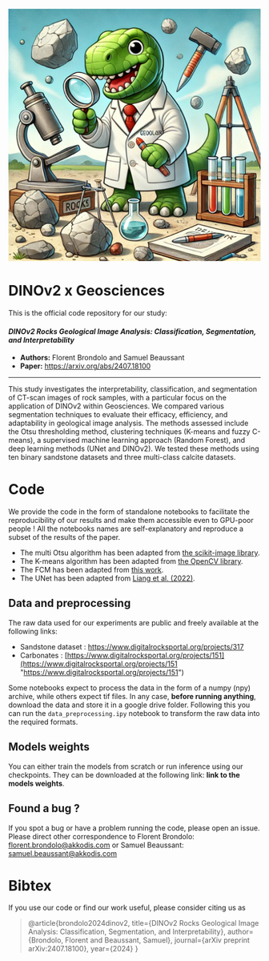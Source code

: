 ![DINOv2!](/image.png "DINOv2")
# DINOv2 x Geosciences
This is the official code repository for our study:

#### *DINOv2 Rocks Geological Image Analysis: Classification, Segmentation, and Interpretability*
- **Authors:** Florent Brondolo and Samuel Beaussant
- **Paper:** https://arxiv.org/abs/2407.18100

***
This study investigates the interpretability, classification, and segmentation of CT-scan images of rock samples, with a particular focus on the application of DINOv2 within Geosciences. We compared various segmentation techniques to evaluate their efficacy, efficiency, and adaptability in geological image analysis. The methods assessed include the Otsu thresholding method, clustering techniques (K-means and fuzzy C-means), a supervised machine learning approach (Random Forest), and deep learning methods (UNet and DINOv2). We tested these methods using ten binary sandstone datasets and three multi-class calcite datasets. 

# Code
We provide the code in the form of standalone notebooks to facilitate the reproducibility of our results and make them accessible even to GPU-poor people ! All the notebooks names are self-explanatory and reproduce a subset of the results of the paper. 

- The multi Otsu algorithm has been adapted from [the scikit-image library](https://scikit-image.org/docs/stable/auto_examples/segmentation/plot_multiotsu.html).
- The K-means algorithm has been adapted from [the OpenCV library](https://docs.opencv.org/3.4/d1/d5c/tutorial_py_kmeans_opencv.html).
- The FCM has been adapted from [this work](https://github.com/jeongHwarr/various_FCM_segmentation/blob/master/FCM.py).
- The UNet has been adapted from [Liang et al. (2022)](https://www.sciencedirect.com/science/article/abs/pii/S0098300422001662).

## Data and preprocessing
The raw data used for our experiments are public and freely available at the following links:
- Sandstone dataset : https://www.digitalrocksportal.org/projects/317
- Carbonates : [https://www.digitalrocksportal.org/projects/151](https://www.digitalrocksportal.org/projects/151 "https://www.digitalrocksportal.org/projects/151")

Some notebooks expect to process the data in the form of a numpy (npy) archive, while others expect tif files. In any case, **before running anything**, download the data and store it in a google drive folder. Following this you can run the `data_preprocessing.ipy` notebook to transform the raw data into the required formats. 

## Models weights
You can either train the models from scratch or run inference using our checkpoints. They can be downloaded at the following link: **link to the models weights**.  

## Found a bug ?
If you spot a bug or have a problem running the code, please open an issue.
Please direct other correspondence to Florent Brondolo: [florent.brondolo@akkodis.com](mailto:florent.brondolo@akkodis.com)
or Samuel Beaussant: [samuel.beaussant@akkodis.com](mailto:samuel.beaussant@akkodis.com)

# Bibtex
If you use our code or find our work useful, please consider citing us as
> @article{brondolo2024dinov2,
  title={DINOv2 Rocks Geological Image Analysis: Classification, Segmentation, and Interpretability},
  author={Brondolo, Florent and Beaussant, Samuel},
  journal={arXiv preprint arXiv:2407.18100},
  year={2024}
}


